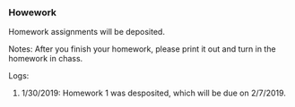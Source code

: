 ### Howework
Homework assignments will be deposited.

Notes:
After you finish your homework, please print it out and turn in the homework in chass.

Logs:
1. 1/30/2019: Homework 1 was desposited, which will be due on 2/7/2019.
